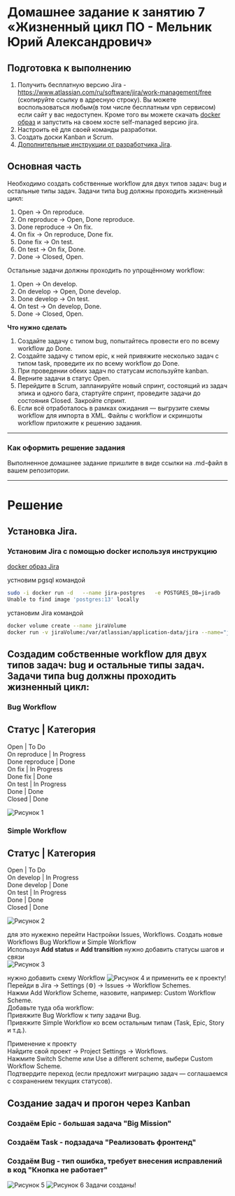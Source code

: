 # Домашнее задание к занятию 7 «Жизненный цикл ПО - Мельник Юрий Александрович»

## Подготовка к выполнению

1. Получить бесплатную версию Jira - https://www.atlassian.com/ru/software/jira/work-management/free (скопируйте ссылку в адресную строку). Вы можете воспользоваться любым(в том числе бесплатным vpn сервисом) если сайт у вас недоступен. Кроме того вы можете скачать [docker образ](https://hub.docker.com/r/atlassian/jira-software/#) и запустить на своем хосте self-managed версию jira.
2. Настроить её для своей команды разработки.
3. Создать доски Kanban и Scrum.
4. [Дополнительные инструкции от разработчика Jira](https://support.atlassian.com/jira-cloud-administration/docs/import-and-export-issue-workflows/).

## Основная часть

Необходимо создать собственные workflow для двух типов задач: bug и остальные типы задач. Задачи типа bug должны проходить жизненный цикл:

1. Open -> On reproduce.
2. On reproduce -> Open, Done reproduce.
3. Done reproduce -> On fix.
4. On fix -> On reproduce, Done fix.
5. Done fix -> On test.
6. On test -> On fix, Done.
7. Done -> Closed, Open.

Остальные задачи должны проходить по упрощённому workflow:

1. Open -> On develop.
2. On develop -> Open, Done develop.
3. Done develop -> On test.
4. On test -> On develop, Done.
5. Done -> Closed, Open.

**Что нужно сделать**

1. Создайте задачу с типом bug, попытайтесь провести его по всему workflow до Done. 
1. Создайте задачу с типом epic, к ней привяжите несколько задач с типом task, проведите их по всему workflow до Done. 
1. При проведении обеих задач по статусам используйте kanban. 
1. Верните задачи в статус Open.
1. Перейдите в Scrum, запланируйте новый спринт, состоящий из задач эпика и одного бага, стартуйте спринт, проведите задачи до состояния Closed. Закройте спринт.
2. Если всё отработалось в рамках ожидания — выгрузите схемы workflow для импорта в XML. Файлы с workflow и скриншоты workflow приложите к решению задания.

---

### Как оформить решение задания

Выполненное домашнее задание пришлите в виде ссылки на .md-файл в вашем репозитории.

---

# Решение

## Установка Jira.
### Установим Jira с помощью docker используя инструкцию 
[docker образ Jira ](https://hub.docker.com/r/atlassian/jira-software/#)

устновим pgsql командой 
```sh
sudo -i docker run -d   --name jira-postgres   -e POSTGRES_DB=jiradb   -e POSTGRES_USER=jirauser   -e POSTGRES_PASSWORD=секретный_пароль   -p 5432:5432   postgres:13
Unable to find image 'postgres:13' locally
```

установим Jira командой 
```sh
docker volume create --name jiraVolume
docker run -v jiraVolume:/var/atlassian/application-data/jira --name="jira" -d -p 8080:8080 atlassian/jira-software
```

## Создадим собственные workflow для двух типов задач: bug и остальные типы задач. Задачи типа bug должны проходить жизненный цикл:

### Bug Workflow 
  
Статус     	| Категория  
-----------------------  
Open	       | To Do  
On reproduce   | In Progress  
Done reproduce | Done  
On fix	       | In Progress  
Done fix       | Done  
On test	       | In Progress  
Done	       | Done  
Closed	       | Done  

![Рисунок 1](https://github.com/ysatii/live_cicle_softwar/blob/main/img/img_1.jpg)  

### Simple Workflow

Статус     	| Категория  
-----------------------  
Open         | To Do  
On develop   | In Progress  
Done develop | Done  
On test	     | In Progress  
Done	     | Done  
Closed       | Done  

![Рисунок 2](https://github.com/ysatii/live_cicle_softwar/blob/main/img/img_2.jpg)  

для это нужежно перейти Настройки Issues, Workflows. Создать новые Workflows    Bug Workflow и Simple Workflow  
Используя **Add status** и **Add transition** нужно добавить статусы шагов и связи  
![Рисунок 3](https://github.com/ysatii/live_cicle_softwar/blob/main/img/img_3.jpg)  

нужно добавить схему  Workflow
![Рисунок 4](https://github.com/ysatii/live_cicle_softwar/blob/main/img/img_4.jpg) и применить ее к проекту!   
Перейди в Jira → Settings (⚙) → Issues → Workflow Schemes.  
Нажми Add Workflow Scheme, назовите, например: Custom Workflow Scheme.  
Добавьте туда оба workflow:  
Привяжите Bug Workflow к типу задачи Bug.  
Привяжите Simple Workflow ко всем остальным типам (Task, Epic, Story и т.д.).  

Применение к проекту   
Найдите свой проект → Project Settings → Workflows.  
Нажмите Switch Scheme или Use a different scheme, выбери Custom Workflow Scheme.  
Подтвердите переход (если предложит миграцию задач — соглашаемся с сохранением текущих статусов).  

## Создание задач и прогон через Kanban
### Создаём Epic - большая задача                                 "Big Mission"
### Создаём Task - подзадача                                      "Реализовать фронтенд"  
### Создаём Bug - тип ошибка, требует внесения исправлений в код   "Кнопка не работает"  
![Рисунок 5](https://github.com/ysatii/live_cicle_softwar/blob/main/img/img_5.jpg)
![Рисунок 6](https://github.com/ysatii/live_cicle_softwar/blob/main/img/img_6.jpg)
Задачи созданы!









